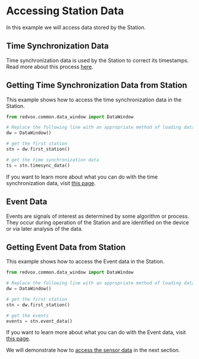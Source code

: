 # Accessing Station Data

In this example we will access data stored by the Station.

## Time Synchronization Data

Time synchronization data is used by the Station to correct its timestamps.  Read more about this process 
[here](00_time_synchronization.md).

## Getting Time Synchronization Data from Station

This example shows how to access the time synchronization data in the Station.

```python
from redvox.common.data_window import DataWindow

# Replace the following line with an appropriate method of loading data
dw = DataWindow()

# get the first station
stn = dw.first_station()

# get the time synchronization data
ts = stn.timesync_data()
```

If you want to learn more about what you can do with the time synchronization data, visit [this page](00_time_synchronization.md).

## Event Data

Events are signals of interest as determined by some algorithm or process.  They occur during operation of the Station 
and are identified on the device or via later analysis of the data.

## Getting Event Data from Station

This example shows how to access the Event data in the Station.

```python
from redvox.common.data_window import DataWindow

# Replace the following line with an appropriate method of loading data
dw = DataWindow()

# get the first station
stn = dw.first_station()

# get the events
events = stn.event_data()
```

If you want to learn more about what you can do with the Event data, visit [this page](00_event_data.md).

We will demonstrate how to [access the sensor data](00_sensor_data.md) in the next section.
